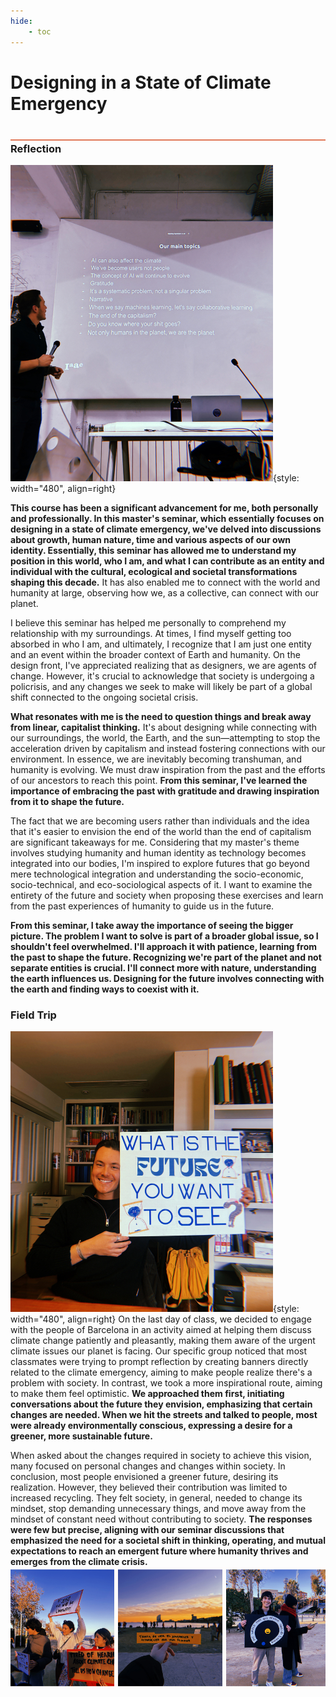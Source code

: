 ```yaml
---
hide:
    - toc
---
```


# Designing in a State of Climate Emergency
<div style="height:2px; background-color: #E17858; margin-top: 40px; margin-bottom: -20px;"></div>

### Reflection
![](../../images\term2\CLimateEmergency\Statements.jpg){style: width="480", align=right}

**This course has been a significant advancement for me, both personally and professionally. In this master's seminar, which essentially focuses on designing in a state of climate emergency, we've delved into discussions about growth, human nature, time and various aspects of our own identity. Essentially, this seminar has allowed me to understand my position in this world, who I am, and what I can contribute as an entity and individual with the cultural, ecological and societal transformations shaping this decade.** It has also enabled me to connect with the world and humanity at large, observing how we, as a collective, can connect with our planet.

I believe this seminar has helped me personally to comprehend my relationship with my surroundings. At times, I find myself getting too absorbed in who I am, and ultimately, I recognize that I am just one entity and an event within the broader context of Earth and humanity. On the design front, I've appreciated realizing that as designers, we are agents of change. However, it's crucial to acknowledge that society is undergoing a policrisis, and any changes we seek to make will likely be part of a global shift connected to the ongoing societal crisis.

**What resonates with me is the need to question things and break away from linear, capitalist thinking.** It's about designing while connecting with our surroundings, the world, the Earth, and the sun—attempting to stop the acceleration driven by capitalism and instead fostering connections with our environment. In essence, we are inevitably becoming transhuman, and humanity is evolving. We must draw inspiration from the past and the efforts of our ancestors to reach this point. **From this seminar, I've learned the importance of embracing the past with gratitude and drawing inspiration from it to shape the future.**

The fact that we are becoming users rather than individuals and the idea that it's easier to envision the end of the world than the end of capitalism are significant takeaways for me. Considering that my master's theme involves studying humanity and human identity as technology becomes integrated into our bodies, I'm inspired to explore futures that go beyond mere technological integration and  understanding the socio-economic, socio-technical, and eco-sociological aspects of it. I want to examine the entirety of the future and society when proposing these exercises and learn from the past experiences of humanity to guide us in the future.

**From this seminar, I take away the importance of seeing the bigger picture. The problem I want to solve is part of a broader global issue, so I shouldn't feel overwhelmed. I'll approach it with patience, learning from the past to shape the future. Recognizing we're part of the planet and not separate entities is crucial. I'll connect more with nature, understanding the earth influences us. Designing for the future involves connecting with the earth and finding ways to coexist with it.**

### Field Trip

![](../../images\term2\CLimateEmergency\Cartel.jpg){style: width="480", align=right}
On the last day of class, we decided to engage with the people of Barcelona in an activity aimed at helping them discuss climate change patiently and pleasantly, making them aware of the urgent climate issues our planet is facing. Our specific group noticed that most classmates were trying to prompt reflection by creating banners directly related to the climate emergency, aiming to make people realize there's a problem with society. In contrast, we took a more inspirational route, aiming to make them feel optimistic. **We approached them first, initiating conversations about the future they envision, emphasizing that certain changes are needed. When we hit the streets and talked to people, most were already environmentally conscious, expressing a desire for a greener, more sustainable future.**

When asked about the changes required in society to achieve this vision, many focused on personal changes and changes within society. In conclusion, most people envisioned a greener future, desiring its realization. However, they believed their contribution was limited to increased recycling. They felt society, in general, needed to change its mindset, stop demanding unnecessary things, and move away from the mindset of constant need without contributing to society. **The responses were few but precise, aligning with our seminar discussions that emphasized the need for a societal shift in thinking, operating, and mutual expectations to reach an emergent future where humanity thrives and emerges from the climate crisis.**
![](../../images\term2\CLimateEmergency\TheRevolution.jpg)

